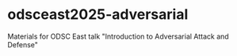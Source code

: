 # odsceast2025-adversarial
Materials for ODSC East talk "Introduction to Adversarial Attack and Defense"
